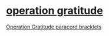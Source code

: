 # [operation gratitude](https://www.operationgratitude.com/)

[Operation Gratitude paracord bracklets](https://www.operationgratitude.com/express-your-thanks-group/paracord-bracelets/)

